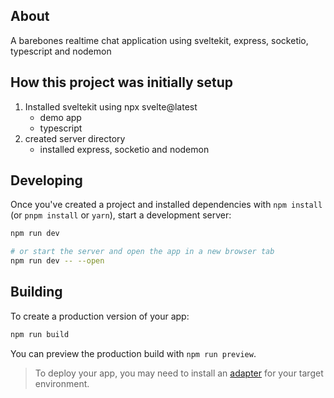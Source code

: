 ## About
A barebones realtime chat application using sveltekit, express, socketio, typescript and nodemon

## How this project was initially setup
1. Installed sveltekit using npx svelte@latest
   - demo app
   - typescript
2. created server directory
   - installed express, socketio and nodemon

## Developing

Once you've created a project and installed dependencies with `npm install` (or `pnpm install` or `yarn`), start a development server:

```bash
npm run dev

# or start the server and open the app in a new browser tab
npm run dev -- --open
```

## Building

To create a production version of your app:

```bash
npm run build
```

You can preview the production build with `npm run preview`.

> To deploy your app, you may need to install an [adapter](https://kit.svelte.dev/docs/adapters) for your target environment.
